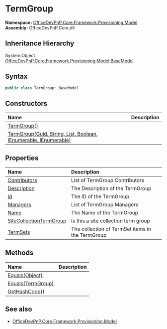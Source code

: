 # TermGroup
  

**Namespace:** [OfficeDevPnP.Core.Framework.Provisioning.Model](OfficeDevPnP.Core.Framework.Provisioning.Model.md)  
**Assembly:** OfficeDevPnP.Core.dll  
## Inheritance Hierarchy
System.Object  
    [OfficeDevPnP.Core.Framework.Provisioning.Model.BaseModel](OfficeDevPnP.Core.Framework.Provisioning.Model.BaseModel.md)
## Syntax
```C#
public class TermGroup: BaseModel
```
## Constructors
|**Name**|**Description**|
|:-----|:-----|
| [TermGroup()](OfficeDevPnP.Core.Framework.Provisioning.Model.TermGroup.ctor1.md) | 
| [TermGroup(Guid, String, List<TermSet>, Boolean, IEnumerable<User>, IEnumerable<User>)](OfficeDevPnP.Core.Framework.Provisioning.Model.TermGroup.ctor2.md) | 
## Properties
|**Name**|**Description**|
|:-----|:-----|
| [Contributors](OfficeDevPnP.Core.Framework.Provisioning.Model.TermGroup.Contributors.md) | List of TermGroup Contributors
| [Description](OfficeDevPnP.Core.Framework.Provisioning.Model.TermGroup.Description.md) | The Description of the TermGroup
| [Id](OfficeDevPnP.Core.Framework.Provisioning.Model.TermGroup.Id.md) | The ID of the TermGroup
| [Managers](OfficeDevPnP.Core.Framework.Provisioning.Model.TermGroup.Managers.md) | List of TermGroup Managers
| [Name](OfficeDevPnP.Core.Framework.Provisioning.Model.TermGroup.Name.md) | The Name of the TermGroup
| [SiteCollectionTermGroup](OfficeDevPnP.Core.Framework.Provisioning.Model.TermGroup.SiteCollectionTermGroup.md) | Is this a site collection term group
| [TermSets](OfficeDevPnP.Core.Framework.Provisioning.Model.TermGroup.TermSets.md) | The collection of TermSet items in the TermGroup
## Methods
|**Name**|**Description**|
|:-----|:-----|
| [Equals(Object)](OfficeDevPnP.Core.Framework.Provisioning.Model.TermGroup.3520ddbb.md) | 
| [Equals(TermGroup)](OfficeDevPnP.Core.Framework.Provisioning.Model.TermGroup.2061d3d1.md) | 
| [GetHashCode()](OfficeDevPnP.Core.Framework.Provisioning.Model.TermGroup.1c6872bd.md) | 
## See also
- [OfficeDevPnP.Core.Framework.Provisioning.Model](OfficeDevPnP.Core.Framework.Provisioning.Model.md)
